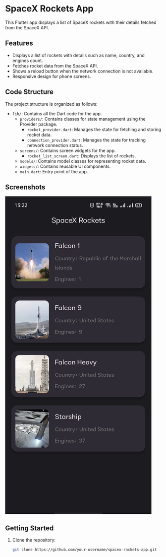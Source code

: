 # SpaceX Rockets App

This Flutter app displays a list of SpaceX rockets with their details fetched from the SpaceX API.

## Features

- Displays a list of rockets with details such as name, country, and engines count.
- Fetches rocket data from the SpaceX API.
- Shows a reload button when the network connection is not available.
- Responsive design for phone screens.

## Code Structure

The project structure is organized as follows:

- `lib/`: Contains all the Dart code for the app.
  - `providers/`: Contains classes for state management using the Provider package.
    - `rocket_provider.dart`: Manages the state for fetching and storing rocket data.
    - `connection_provider.dart`: Manages the state for tracking network connection status.
  - `screens/`: Contains screen widgets for the app.
    - `rocket_list_screen.dart`: Displays the list of rockets.
  - `models/`: Contains model classes for representing rocket data.
  - `widgets/`: Contains reusable UI components.
  - `main.dart`: Entry point of the app.

## Screenshots

![Rocket List Screen](https://github.com/Shubham02003/SpaceX_Rockets/blob/main/WhatsApp%20Image%202024-06-03%20at%2013.22.51.jpeg)

## Getting Started

1. Clone the repository:

   ```bash
   git clone https://github.com/your-username/spacex-rockets-app.git
